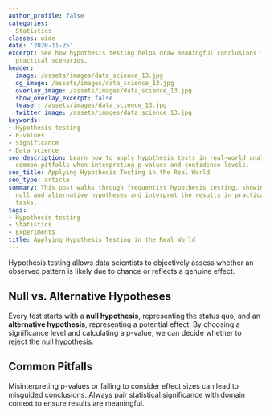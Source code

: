 ```yaml
---
author_profile: false
categories:
- Statistics
classes: wide
date: '2020-11-25'
excerpt: See how hypothesis testing helps draw meaningful conclusions from data in
  practical scenarios.
header:
  image: /assets/images/data_science_13.jpg
  og_image: /assets/images/data_science_13.jpg
  overlay_image: /assets/images/data_science_13.jpg
  show_overlay_excerpt: false
  teaser: /assets/images/data_science_13.jpg
  twitter_image: /assets/images/data_science_13.jpg
keywords:
- Hypothesis testing
- P-values
- Significance
- Data science
seo_description: Learn how to apply hypothesis tests in real-world analyses and avoid
  common pitfalls when interpreting p-values and confidence levels.
seo_title: Applying Hypothesis Testing in the Real World
seo_type: article
summary: This post walks through frequentist hypothesis testing, showing how to formulate
  null and alternative hypotheses and interpret the results in practical data science
  tasks.
tags:
- Hypothesis testing
- Statistics
- Experiments
title: Applying Hypothesis Testing in the Real World
---
```


Hypothesis testing allows data scientists to objectively assess whether an observed pattern is likely due to chance or reflects a genuine effect.

## Null vs. Alternative Hypotheses

Every test starts with a **null hypothesis**, representing the status quo, and an **alternative hypothesis**, representing a potential effect. By choosing a significance level and calculating a p-value, we can decide whether to reject the null hypothesis.

## Common Pitfalls

Misinterpreting p-values or failing to consider effect sizes can lead to misguided conclusions. Always pair statistical significance with domain context to ensure results are meaningful.
